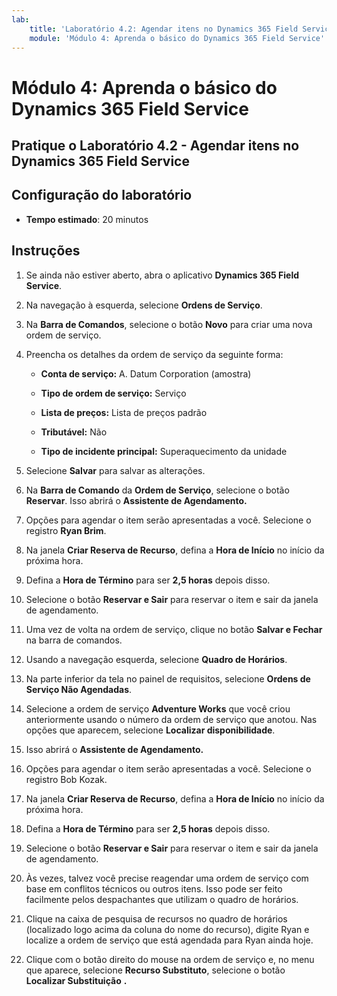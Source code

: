 ```yaml
---
lab:
    title: 'Laboratório 4.2: Agendar itens no Dynamics 365 Field Service'
    module: 'Módulo 4: Aprenda o básico do Dynamics 365 Field Service'
---
```


Módulo 4: Aprenda o básico do Dynamics 365 Field Service
========================

## Pratique o Laboratório 4.2 - Agendar itens no Dynamics 365 Field Service

## Configuração do laboratório

  - **Tempo estimado**: 20 minutos
  
## Instruções

1. Se ainda não estiver aberto, abra o aplicativo **Dynamics 365 Field Service**. 

2. Na navegação à esquerda, selecione **Ordens de Serviço**.

3. Na **Barra de Comandos**, selecione o botão **Novo** para criar uma nova ordem de serviço.

4. Preencha os detalhes da ordem de serviço da seguinte forma:

	- **Conta de serviço:** A. Datum Corporation (amostra)

	- **Tipo de ordem de serviço:** Serviço

	- **Lista de preços:** Lista de preços padrão

	- **Tributável:** Não

	- **Tipo de incidente principal:** Superaquecimento da unidade

5. Selecione **Salvar** para salvar as alterações.

6. Na **Barra de Comando** da **Ordem de Serviço**, selecione o botão **Reservar**. Isso abrirá o **Assistente de Agendamento.** 

7. Opções para agendar o item serão apresentadas a você. Selecione o registro **Ryan Brim**.

8. Na janela **Criar Reserva de Recurso**, defina a **Hora de Início** no início da próxima hora.

9. Defina a **Hora de Término** para ser **2,5 horas** depois disso. 

10. Selecione o botão **Reservar e Sair** para reservar o item e sair da janela de agendamento. 

11. Uma vez de volta na ordem de serviço, clique no botão **Salvar e Fechar** na barra de comandos. 

12. Usando a navegação esquerda, selecione **Quadro de Horários**.

13. Na parte inferior da tela no painel de requisitos, selecione **Ordens de Serviço Não Agendadas**.

14. Selecione a ordem de serviço **Adventure Works** que você criou anteriormente usando o número da ordem de serviço que anotou. Nas opções que aparecem, selecione **Localizar disponibilidade**. 

15. Isso abrirá o **Assistente de Agendamento.** 

16. Opções para agendar o item serão apresentadas a você. Selecione o registro Bob Kozak.

17. Na janela **Criar Reserva de Recurso**, defina a **Hora de Início** no início da próxima hora.

18. Defina a **Hora de Término** para ser **2,5 horas** depois disso. 

19. Selecione o botão **Reservar e Sair** para reservar o item e sair da janela de agendamento. 

20. Às vezes, talvez você precise reagendar uma ordem de serviço com base em conflitos técnicos ou outros itens. Isso pode ser feito facilmente pelos despachantes que utilizam o quadro de horários. 

21. Clique na caixa de pesquisa de recursos no quadro de horários (localizado logo acima da coluna do nome do recurso), digite Ryan e localize a ordem de serviço que está agendada para Ryan ainda hoje. 

22. Clique com o botão direito do mouse na ordem de serviço e, no menu que aparece, selecione **Recurso Substituto**, selecione o botão **Localizar Substituição** **.**

